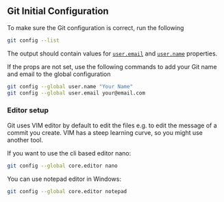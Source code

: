 
## Git Initial Configuration

To make sure the Git configuration is correct, run the following

```bash
git config --list
```

The output should contain values for [`user.email`](http://user.email) and [`user.name`](http://user.name) properties.

If the props are not set, use the following commands to add your Git name and email to the global configuration

```bash
git config --global user.name "Your Name"
git config --global user.email your@email.com
```

### Editor setup
Git uses VIM editor by default to edit the files  e.g. to edit the message of a commit you create.
VIM has a steep learning curve, so you might use another tool.

If you want to use the cli based editor nano:
```bash 
git config --global core.editor nano
```

You can use notepad editor in Windows:
```bash 
git config --global core.editor notepad
```